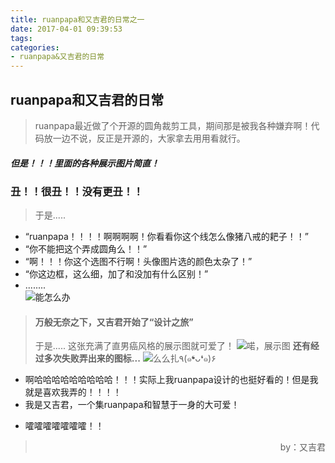 ```yaml
---
title: ruanpapa和又吉君的日常之一
date: 2017-04-01 09:39:53
tags:
categories:
- ruanpapa&又吉君的日常
---
```


## ruanpapa和又吉君的日常
> ruanpapa最近做了个开源的圆角裁剪工具，期间那是被我各种嫌弃啊！代码放一边不说，反正是开源的，大家拿去用用看就行。
##### 但是！！！里面的各种展示图片简直！
### 丑！！很丑！！没有更丑！！
> 于是.....

* “ruanpapa！！！！啊啊啊啊！你看看你这个线怎么像猪八戒的耙子！！”
* “你不能把这个弄成圆角么！！”
* “啊！！！你这个选图不行啊！头像图片选的颜色太杂了！”
* “你这边框，这么细，加了和没加有什么区别！”
* ........  
  ![能怎么办](http://upload-images.jianshu.io/upload_images/5431890-59a692e2f42c5d25.jpg)

> #### 万般无奈之下，又吉君开始了“设计之旅”
> 于是.....
> 这张充满了直男癌风格的展示图就可爱了！
> ![喏，展示图](http://upload-images.jianshu.io/upload_images/5431890-ebd81b62a0a5ce02.jpg)
> **还有经过多次失败弄出来的图标...**
> ![么么扎٩(๑❛ᴗ❛๑)۶](http://upload-images.jianshu.io/upload_images/5431890-26b53c04af1d3859.jpg)




- 啊哈哈哈哈哈哈哈哈哈！！！实际上我ruanpapa设计的也挺好看的！但是我就是喜欢我弄的！！！！
- 我是又吉君，一个集ruanpapa和智慧于一身的大可爱！
* 嚯嚯嚯嚯嚯嚯嚯！！

> <p align="right">by：又吉君</p>
